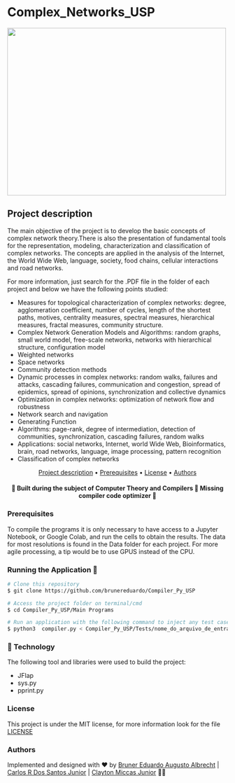 
# Complex_Networks_USP

<img src="https://miro.medium.com/max/1000/0*7c3qs1DT8-4BVOOj.png" width="500" height="383">

## Project description
<p> The main objective of the project is to develop the basic concepts of complex network theory.There is also the presentation of fundamental tools for the representation, modeling, characterization and classification of complex networks. The concepts are applied in the analysis of the Internet, the World Wide Web, language, society, food chains, cellular interactions and road networks.</p>

<p>For more information, just search for the .PDF file in the folder of each project and below we have the following points studied:</p>
 <ul style="list-style-type:disc;">
  <li>Measures for topological characterization of complex networks: degree, agglomeration coefficient, number of cycles, length of the shortest paths, motives, centrality measures, spectral measures, hierarchical measures, fractal measures, community structure.</li>
  <li>Complex Network Generation Models and Algorithms: random graphs, small world model, free-scale networks, networks with hierarchical structure, configuration model</li>
  <li>Weighted networks</li>
  <li>Space networks</li>
  <li>Community detection methods</li>
  <li>Dynamic processes in complex networks: random walks, failures and attacks, cascading failures, communication and congestion, spread of epidemics, spread of opinions, synchronization and collective dynamics</li>
  <li>Optimization in complex networks: optimization of network flow and robustness</li>
  <li>Network search and navigation</li>
  <li>Generating Function</li>
  <li>Algorithms: page-rank, degree of intermediation, detection of communities, synchronization, cascading failures, random walks </li>
  <li>Applications: social networks, Internet, world Wide Web, Bioinformatics, brain, road networks, language, image processing, pattern recognition</li>
  <li>Classification of complex networks</li>
</ul>  


<p align="center">
<a href="#Project-description">Project description</a> •  
<a href="#Prerequisites">Prerequisites</a> •	
<a href="#License">License</a> • 
<a href="#Authors">Authors</a>
</p>

<h4 align="center"> 
	🚧  Built during the subject of Computer Theory and Compilers 🚧 Missing compiler code optimizer 🚧
</h4>


### Prerequisites
To compile the programs it is only necessary to have access to a Jupyter Notebook, or Google Colab, and run the cells to obtain the results. The data for most resolutions is found in the Data folder for each project. For more agile processing, a tip would be to use GPUS instead of the CPU.

### Running the Application 🎲

```bash
# Clone this repository
$ git clone https://github.com/brunereduardo/Compiler_Py_USP

# Access the project folder on terminal/cmd
$ cd Compiler_Py_USP/Main Programs

# Run an application with the following command to inject any test case and compare the output with the saida.txt files
$ python3  compiler.py < Compiler_Py_USP/Tests/nome_do_arquivo_de_entrada_test.txt 

```

### 🚀 Technology

The following tool and libraries were used to build the project:

- JFlap
- sys.py
- pprint.py 

### License

<p>This project is under the MIT license, for more information look for the file <a href = "https://github.com/brunereduardo/Compiler_Py_USP/blob/master/LICENSE">LICENSE</a></p>
 
### Authors
Implemented and designed with ❤️ by [Bruner Eduardo Augusto Albrecht](https://github.com/brunereduardo) | [Carlos R Dos Santos Junior](https://github.com/CarlosSantosJr) | [Clayton Miccas Junior](https://github.com/ClaytonMiccas) 👋🏽
